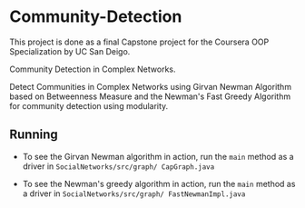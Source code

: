 # Community-Detection
This project is done as a final Capstone project for the Coursera OOP Specialization by UC San Deigo.

Community Detection in Complex Networks.

Detect Communities in Complex Networks using Girvan Newman Algorithm based on Betweenness Measure and the Newman's Fast Greedy Algorithm for community detection using modularity.

## Running
* To see the Girvan Newman algorithm in action, run the `main` method as a driver in `SocialNetworks/src/graph/
CapGraph.java`

* To see the Newman's greedy algorithm in action, run the `main` method as a driver in `SocialNetworks/src/graph/
FastNewmanImpl.java`
